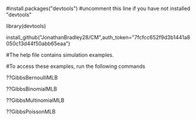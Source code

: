 #install.packages("devtools") #uncomment this line if you have not installed "devtools"

library(devtools)

install_github("JonathanBradley28/CM",auth_token="7fcfcc652f9d3b1441a8050c13d44f50abb65eaa")

#The help file contains simulation examples.

#To access these examples, run the following commands

??GibbsBernoulliMLB

??GibbsBinomialMLB

??GibbsMultinomialMLB

??GibbsPoissonMLB
